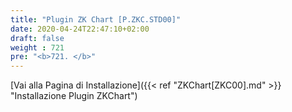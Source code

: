 ```yaml
---
title: "Plugin ZK Chart [P.ZKC.STD00]"
date: 2020-04-24T22:47:10+02:00
draft: false
weight : 721
pre: "<b>721. </b>"
---
```


[Vai alla Pagina di Installazione]({{< ref "ZKChart[ZKC00].md" >}} "Installazione Plugin ZKChart")

